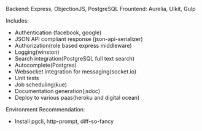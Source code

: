 Backend: Express, ObjectionJS, PostgreSQL
Frountend: Aurelia, UIkit, Gulp

Includes:
- Authentication (facebook, google)
- JSON API compliant response (json-api-serializer)
- Authorization(role based express middleware)
- Logging(winston)
- Search integration(PostgreSQL full text search)
- Autocomplete(Postgres)
- Websocket integration for messaging(socket.io)
- Unit tests
- Job scheduling(kue)
- Documentation generation(jsdoc)
- Deploy to various paas(heroku and digital ocean)


Environment Recommendation:
- Install pgcli, http-prompt, diff-so-fancy 
